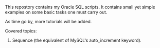 This repostory contains my Oracle SQL scripts. It contains small yet simple examples on some basic tasks one must carry out.

As time go by, more tutorials will be added.

Covered topics:
1. Sequence (the equivalent of MySQL's auto_increment keyword).
